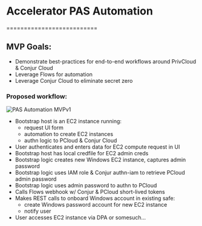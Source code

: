 # Accelerator PAS Automation
==========================

## MVP Goals:
- Demonstrate best-practices for end-to-end workflows around PrivCloud & Conjur Cloud
- Leverage Flows for automation
- Leverage Conjur Cloud to eliminate secret zero

### Proposed workflow:
![PAS Automation MVPv1](https://github.com/conjurdemos/Accelerator-PAS-Automation/blob/main/PASAutomation-MVPv1.png?raw=true)

- Bootstrap host is an EC2 instance running:
  - request UI form
  - automation to create EC2 instances
  - authn logic to PCloud & Conjur Cloud
- User authenticates and enters data for EC2 compute request in UI
- Bootstrap host has local credfile for EC2 admin creds
- Bootstrap logic creates new Windows EC2 instance, captures admin password
- Bootstrap logic uses IAM role & Conjur authn-iam to retrieve PCloud admin password
- Bootstrap logic uses admin password to authn to PCloud
- Calls Flows webhook w/ Conjur & PCloud short-lived tokens
- Makes REST calls to onboard Windows account in existing safe:
  - create Windows password account for new EC2 instance
  - notify user
- User accesses EC2 instance via DPA or somesuch...

